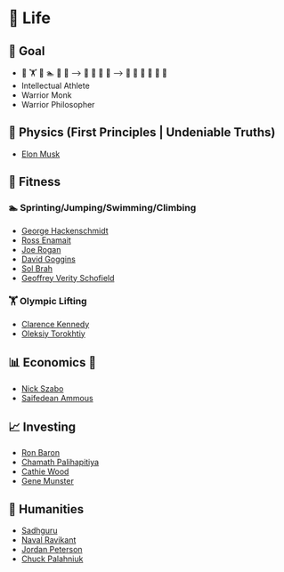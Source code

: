# 🧬 Life
## 🥅 Goal
* 🌄 🏋️ 🧗 🏊 🏃 🚴 ⟶ 🍎 🥦 🥕 🥗 ⟶ 🏡 🧘 🔕 🙈 🙊 🙉
* Intellectual Athlete
* Warrior Monk
* Warrior Philosopher

## 📐 Physics (First Principles | Undeniable Truths)
* [Elon Musk](https://twitter.com/elonmusk)

## 🧍 Fitness
### 🏊 Sprinting/Jumping/Swimming/Climbing
  * [George Hackenschmidt](https://en.wikipedia.org/wiki/George_Hackenschmidt)
  * [Ross Enamait](https://twitter.com/rosstraining)
  * [Joe Rogan](https://twitter.com/joerogan)
  * [David Goggins](https://www.instagram.com/davidgoggins/)
  * [Sol Brah](https://twitter.com/solbrah)
  * [Geoffrey Verity Schofield](https://www.youtube.com/channel/UCObA5o3mcc1felIMAv6cukw)

### 🏋️ Olympic Lifting
  * [Clarence Kennedy](https://www.instagram.com/clarencekennedy_/)
  * [Oleksiy Torokhtiy](https://www.instagram.com/torokhtiy/)

## 📊 Economics 🧮
* [Nick Szabo](https://twitter.com/NickSzabo4)
* [Saifedean Ammous](https://twitter.com/saifedean)

## 📈 Investing
* [Ron Baron](https://twitter.com/baronfunds)
* [Chamath Palihapitiya](https://twitter.com/chamath)
* [Cathie Wood](https://twitter.com/cathiedwood)
* [Gene Munster](https://twitter.com/munster_gene)

## 🗿 Humanities
* [Sadhguru](https://twitter.com/SadhguruJV)
* [Naval Ravikant](https://twitter.com/naval)
* [Jordan Peterson](https://twitter.com/jordanbpeterson)
* [Chuck Palahniuk](https://twitter.com/chuckpalahniuk)
